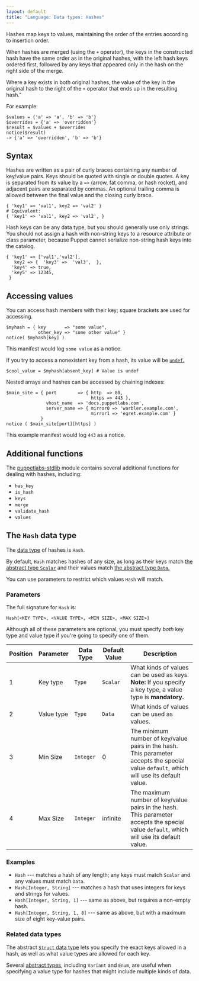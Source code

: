 ```yaml
---
layout: default
title: "Language: Data types: Hashes"
---
```


[undef]: ./lang_data_undef.html
[stdlib]: http://forge.puppetlabs.com/puppetlabs/stdlib
[data type]: ./lang_data_type.html
[struct]: ./lang_data_abstract.html#struct
[abstract types]: ./lang_data_abstract.html
[data]: ./lang_data_abstract.html#data
[scalar]: ./lang_data_abstract.html#scalar

Hashes map keys to values, maintaining the order of the entries according to insertion order.

When hashes are merged (using the `+` operator), the keys in the constructed hash have the same order as in the original hashes, with the left hash keys ordered first, followed by any keys that appeared only in the hash on the right side of the merge.

Where a key exists in both original hashes, the value of the key in the original hash to the right of the `+` operator that ends up in the resulting hash."

For example:

```
$values = {'a' => 'a', 'b' => 'b'}
$overrides = {'a' => 'overridden'}
$result = $values + $overrides
notice($result)
-> {'a' => 'overridden', 'b' => 'b'}
```

## Syntax

Hashes are written as a pair of curly braces containing any number of key/value pairs. Keys should be quoted with single or double quotes. A key is separated from its value by a `=>` (arrow, fat comma, or hash rocket), and adjacent pairs are separated by commas. An optional trailing comma is allowed between the final value and the closing curly brace.

``` puppet
{ 'key1' => 'val1', key2 => 'val2' }
# Equivalent:
{ 'key1' => 'val1', key2 => 'val2', }
```

Hash keys can be any data type, but you should generally use only strings. You should not assign a hash with non-string keys to a resource attribute or class parameter, because Puppet cannot serialize non-string hash keys into the catalog.

```
{ 'key1' => ['val1','val2'], 
   key2 => {  'key3' =>  'val3',  }, 
  'key4' => true,
  'key5' => 12345,
 }
```

## Accessing values

You can access hash members with their key; square brackets are used for accessing.

``` puppet
$myhash = { key       => "some value",
            other_key => "some other value" }
notice( $myhash[key] )
```

This manifest would log `some value` as a notice.

If you try to access a nonexistent key from a hash, its value will be [`undef`.][undef]

``` puppet
$cool_value = $myhash[absent_key] # Value is undef
```

Nested arrays and hashes can be accessed by chaining indexes:

``` puppet
$main_site = { port        => { http  => 80,
                                https => 443 },
               vhost_name  => 'docs.puppetlabs.com',
               server_name => { mirror0 => 'warbler.example.com',
                                mirror1 => 'egret.example.com' }
             }
notice ( $main_site[port][https] )
```

This example manifest would log `443` as a notice.

## Additional functions

The [puppetlabs-stdlib][stdlib] module contains several additional functions for dealing with hashes, including:

* `has_key`
* `is_hash`
* `keys`
* `merge`
* `validate_hash`
* `values`

## The `Hash` data type

The [data type][] of hashes is `Hash`.

By default, `Hash` matches hashes of any size, as long as their keys match [the abstract type `Scalar`][scalar] and their values match [the abstract type `Data`.][data]

You can use parameters to restrict which values `Hash` will match.

### Parameters

The full signature for `Hash` is:

    Hash[<KEY TYPE>, <VALUE TYPE>, <MIN SIZE>, <MAX SIZE>]

Although all of these parameters are optional, you must specify _both_ key type and value type if you're going to specify one of them.

Position | Parameter        | Data Type | Default Value | Description
---------| -----------------|-----------|---------------|------------
1 | Key type | `Type` | `Scalar` | What kinds of values can be used as keys. **Note:** If you specify a key type, a value type is **mandatory.**
2 | Value type | `Type` | `Data` | What kinds of values can be used as values.
3 | Min Size | `Integer` | 0 | The minimum number of key/value pairs in the hash. This parameter accepts the special value `default`, which will use its default value.
4 | Max Size | `Integer` | infinite | The maximum number of key/value pairs in the hash. This parameter accepts the special value `default`, which will use its default value.


### Examples

* `Hash` --- matches a hash of any length; any keys must match `Scalar` and any values must match `Data`.
* `Hash[Integer, String]` --- matches a hash that uses integers for keys and strings for values.
* `Hash[Integer, String, 1]` --- same as above, but requires a non-empty hash.
* `Hash[Integer, String, 1, 8]` --- same as above, but with a maximum size of eight key-value pairs.


### Related data types

The abstract [`Struct` data type][struct] lets you specify the exact keys allowed in a hash, as well as what value types are allowed for each key.

Several [abstract types][], including `Variant` and `Enum`, are useful when specifying a value type for hashes that might include multiple kinds of data.
